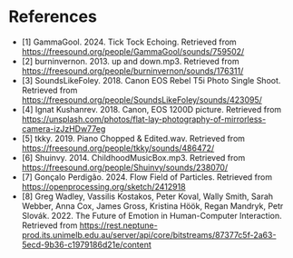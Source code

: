 # References
- [1] GammaGool. 2024. Tick Tock Echoing. Retrieved from https://freesound.org/people/GammaGool/sounds/759502/
- [2] burninvernon. 2013. up and down.mp3. Retrieved from https://freesound.org/people/burninvernon/sounds/176311/
- [3] SoundsLikeFoley. 2018. Canon EOS Rebel T5i Photo Single Shoot. Retrieved from https://freesound.org/people/SoundsLikeFoley/sounds/423095/
- [4] Ignat Kushanrev. 2018. Canon, EOS 1200D picture. Retrieved from https://unsplash.com/photos/flat-lay-photography-of-mirrorless-camera-izJzHDw77eg
- [5] tkky. 2019. Piano Chopped & Edited.wav. Retrieved from https://freesound.org/people/tkky/sounds/486472/
- [6] Shuinvy. 2014. ChildhoodMusicBox.mp3. Retrieved from https://freesound.org/people/Shuinvy/sounds/238070/
- [7] Gonçalo Perdigão. 2024. Flow Field of Particles. Retrieved from https://openprocessing.org/sketch/2412918
- [8] Greg Wadley, Vassilis Kostakos, Peter Koval, Wally Smith, Sarah Webber, Anna Cox, James Gross, Kristina Höök, Regan Mandryk, Petr Slovák. 2022. The Future of Emotion in Human-Computer Interaction. Retrieved from https://rest.neptune-prod.its.unimelb.edu.au/server/api/core/bitstreams/87377c5f-2a63-5ecd-9b36-c1979186d21e/content
